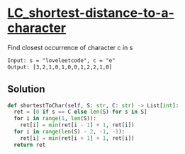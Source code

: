 # [LC_shortest-distance-to-a-character](https://leetcode.com/problems/shortest-distance-to-a-character)

Find closest occurrence of character c in s

```txt
Input: s = "loveleetcode", c = "e"
Output: [3,2,1,0,1,0,0,1,2,2,1,0]
```

## Solution

```py
def shortestToChar(self, S: str, C: str) -> List[int]:
  ret = [0 if s == C else len(S) for s in S]
  for i in range(1, len(S)):
    ret[i] = min(ret[i - 1] + 1, ret[i])
  for i in range(len(S) - 2, -1, -1):
    ret[i] = min(ret[i + 1] + 1, ret[i])
  return ret
```
